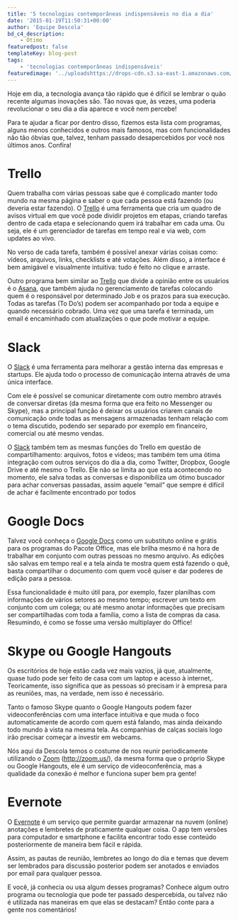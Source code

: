 ```yaml
---
title: '5 tecnologias contemporâneas indispensáveis no dia a dia'
date: '2015-01-19T11:50:31+00:00'
author: 'Equipe Descola'
bd_c4_description:
    - Ótimo
featuredpost: false
templateKey: blog-post
tags:
    - 'tecnologias contemporâneas indispensáveis'
featuredimage: '../uploadshttps://drops-cdn.s3.sa-east-1.amazonaws.com/drops-new/wp-content/uploads/2015/01/19115031/Depositphotos_35620601_s-150x150.jpg'
---
```

Hoje em dia, a tecnologia avança tão rápido que é difícil se lembrar o quão recente algumas inovações são. Tão novas que, às vezes, uma poderia revolucionar o seu dia a dia aparece e você nem percebe!

Para te ajudar a ficar por dentro disso, fizemos esta lista com programas, alguns menos conhecidos e outros mais famosos, mas com funcionalidades não tão óbvias que, talvez, tenham passado desapercebidos por você nos últimos anos. Confira!

Trello
======

Quem trabalha com várias pessoas sabe que é complicado manter todo mundo na mesma página e saber o que cada pessoa está fazendo (ou deveria estar fazendo). O [Trello](https://trello.com) é uma ferramenta que cria um quadro de avisos virtual em que você pode dividir projetos em etapas, criando tarefas dentro de cada etapa e selecionando quem irá trabalhar em cada uma. Ou seja, ele é um gerenciador de tarefas em tempo real e via web, com updates ao vivo.

No verso de cada tarefa, também é possível anexar várias coisas como: vídeos, arquivos, links, checklists e até votações. Além disso, a interface é bem amigável e visualmente intuitiva: tudo é feito no clique e arraste.

Outro programa bem similar ao [Trello](https://trello.com) que divide a opinião entre os usuários é o [Asana](https://asana.com/), que também ajuda no gerenciamento de tarefas colocando quem é o responsável por determinado Job e os prazos para sua execução. Todas as tarefas (To Do’s) podem ser acompanhado por toda a equipe e quando necessário cobrado. Uma vez que uma tarefa é terminada, um email é encaminhado com atualizações o que pode motivar a equipe.

Slack
=====

O [Slack](https://slack.com) é uma ferramenta para melhorar a gestão interna das empresas e startups. Ele ajuda todo o processo de comunicação interna através de uma única interface.

Com ele é possível se comunicar diretamente com outro membro através de conversar diretas (da mesma forma que era feito no Messenger ou Skype), mas a principal função é deixar os usuários criarem canais de comunicação onde todas as mensagens armazenadas tenham relação com o tema discutido, podendo ser separado por exemplo em financeiro, comercial ou até mesmo vendas.

O [Slack](https://slack.com) também tem as mesmas funções do Trello em questão de compartilhamento: arquivos, fotos e videos; mas também tem uma ótima integração com outros serviços do dia a dia, como Twitter, Dropbox, Google Drive e até mesmo o Trello. Ele não se limita ao que esta acontecendo no momento, ele salva todas as conversas e disponibiliza um ótimo buscador para achar conversas passadas, assim aquele “email” que sempre é difícil de achar é facilmente encontrado por todos

Google Docs
===========

Talvez você conheça o [Google Docs](http://www.google.com/docs/about/) como um substituto online e grátis para os programas do Pacote Office, mas ele brilha mesmo é na hora de trabalhar em conjunto com outras pessoas no mesmo arquivo. As edições são salvas em tempo real e a tela ainda te mostra quem está fazendo o quê, basta compartilhar o documento com quem você quiser e dar poderes de edição para a pessoa.

Essa funcionalidade é muito útil para, por exemplo, fazer planilhas com informações de vários setores ao mesmo tempo; escrever um texto em conjunto com um colega; ou até mesmo anotar informações que precisam ser compartilhadas com toda a família, como a lista de compras da casa. Resumindo, é como se fosse uma versão multiplayer do Office!

Skype ou Google Hangouts
========================

Os escritórios de hoje estão cada vez mais vazios, já que, atualmente, quase tudo pode ser feito de casa com um laptop e acesso à internet,. Teoricamente, isso significa que as pessoas só precisam ir à empresa para as reuniões, mas, na verdade, nem isso é necessário.

Tanto o famoso Skype quanto o Google Hangouts podem fazer videoconferências com uma interface intuitiva e que muda o foco automaticamente de acordo com quem está falando, mas ainda deixando todo mundo à vista na mesma tela. As companhias de calças sociais logo irão precisar começar a investir em webcams.

Nós aqui da Descola temos o costume de nos reunir periodicamente utilizando o [Zoom](http://zoom.us/) (<http://zoom.us/>), da mesma forma que o próprio Skype ou Google Hangouts, ele é um serviço de videoconferência, mas a qualidade da conexão é melhor e funciona super bem pra gente!

Evernote
========

O [Evernote](https://evernote.com/) é um serviço que permite guardar armazenar na nuvem (online) anotações e lembretes de praticamente qualquer coisa. O app tem versões para computador e smartphone e facilita encontrar todo esse conteúdo posteriormente de maneira bem fácil e rápida.

Assim, as pautas de reunião, lembretes ao longo do dia e temas que devem ser lembrados para discussão posterior podem ser anotados e enviados por email para qualquer pessoa.

E você, já conhecia ou usa algum desses programas? Conhece algum outro programa ou tecnologia que pode ter passado despercebida, ou talvez não é utilizada nas maneiras em que elas se destacam? Então conte para a gente nos comentários!